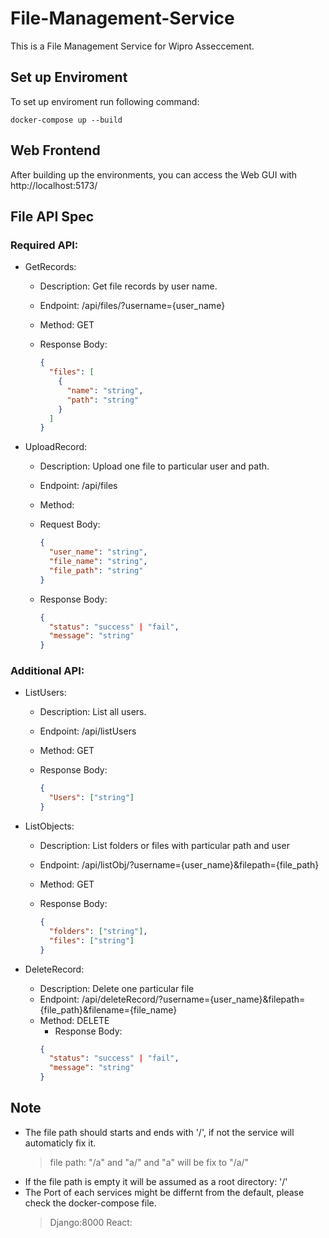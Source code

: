 # File-Management-Service

This is a File Management Service for Wipro Asseccement.

## Set up Enviroment

To set up enviroment run following command:

```
docker-compose up --build
```

## Web Frontend

After building up the environments, you can access the Web GUI with http://localhost:5173/


## File API Spec

### Required API:

- GetRecords:

  - Description: Get file records by user name.
  - Endpoint: /api/files/?username={user_name}
  - Method: GET
  - Response Body:

    ```json
    {
      "files": [
        {
          "name": "string",
          "path": "string"
        }
      ]
    }
    ```

- UploadRecord:

  - Description: Upload one file to particular user and path.
  - Endpoint: /api/files
  - Method:
  - Request Body:
    ```json
    {
      "user_name": "string",
      "file_name": "string",
      "file_path": "string"
    }
    ```
  - Response Body:

    ```json
    {
      "status": "success" | "fail",
      "message": "string"
    }
    ```

### Additional API:

- ListUsers:

  - Description: List all users.
  - Endpoint: /api/listUsers
  - Method: GET
  - Response Body:

    ```json
    {
      "Users": ["string"]
    }
    ```

- ListObjects:

  - Description: List folders or files with particular path and user
  - Endpoint: /api/listObj/?username={user_name}&filepath={file_path}
  - Method: GET
  - Response Body:

    ```json
    {
      "folders": ["string"],
      "files": ["string"]
    }
    ```

- DeleteRecord:

  - Description: Delete one particular file
  - Endpoint: /api/deleteRecord/?username={user_name}&filepath={file_path}&filename={file_name}
  - Method: DELETE
    - Response Body:
    ```json
    {
      "status": "success" | "fail",
      "message": "string"
    }
    ```

## Note

- The file path should starts and ends with '/', if not the service will automaticly fix it.
  > file path: "/a" and "a/" and "a" will be fix to "/a/"
- If the file path is empty it will be assumed as a root directory: '/'
- The Port of each services might be differnt from the default, please check the docker-compose file.
  > Django:8000
  > React:
